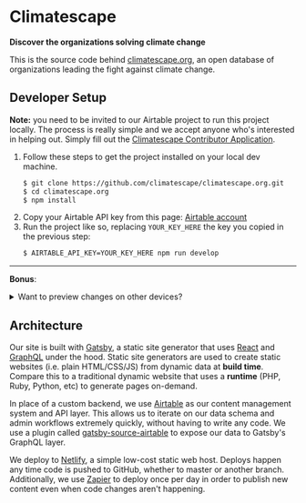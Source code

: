 # Climatescape

**Discover the organizations solving climate change**

This is the source code behind [climatescape.org][climatescape], an open
database of organizations leading the fight against climate change.

## Developer Setup

**Note:** you need to be invited to our Airtable project to run this project
locally. The process is really simple and we accept anyone who's interested in
helping out. Simply fill out the [Climatescape Contributor Application][contributor-app].

1. Follow these steps to get the project installed on your local dev machine.
    ```bash
    $ git clone https://github.com/climatescape/climatescape.org.git
    $ cd climatescape.org
    $ npm install
    ```
2. Copy your Airtable API key from this page: [Airtable account][airtable-account]
3. Run the project like so, replacing `YOUR_KEY_HERE` the key you copied in the
    previous step:
    ```bash
    $ AIRTABLE_API_KEY=YOUR_KEY_HERE npm run develop
    ```

----

**Bonus**: <details><summary>Want to preview changes on other devices?</summary>
<p>
Use the <a href="https://www.gatsbyjs.org/docs/gatsby-cli/#preview-changes-on-other-devices">host option</a>

```bash
$ npm run develop -- -H 0.0.0.0
```
Then, at the end of the command Gatsby will show you:  
`On Your Network:  http://192.168.0.XX:8000/`  
You can now use this IP address / port to access your local environment from your phone. 👌
</p>
</details>

## Architecture

Our site is built with [Gatsby][gatsby], a static site generator that uses
[React][react] and [GraphQL][graphql] under the hood. Static site generators are
used to create static websites (i.e. plain HTML/CSS/JS) from dynamic data at
**build time**. Compare this to a traditional dynamic website that uses a
**runtime** (PHP, Ruby, Python, etc) to generate pages on-demand.

In place of a custom backend, we use [Airtable][airtable] as our content
management system and API layer. This allows us to iterate on our data schema
and admin workflows extremely quickly, without having to write any code. We use
a plugin called [gatsby-source-airtable][gatsby-source-airtable] to expose our
data to Gatsby's GraphQL layer.

We deploy to [Netlify][netlify], a simple low-cost static web host. Deploys
happen any time code is pushed to GitHub, whether to master or another branch.
Additionally, we use [Zapier][zapier] to deploy once per day in order to publish
new content even when code changes aren't happening.

[climatescape]: https://climatescape.org/
[contributor-app]: https://airtable.com/shr4WZDPBs7mk1doW
[airtable-account]: https://airtable.com/account
[gatsby]: https://www.gatsbyjs.org/
[react]: https://reactjs.org/
[graphql]: https://graphql.org/
[airtable]: https://airtable.com/
[zapier]: https://zapier.com/
[gatsby-source-airtable]: https://github.com/jbolda/gatsby-source-airtable
[netlify]: https://www.netlify.com/
